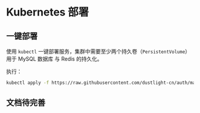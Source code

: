 # Kubernetes 部署
## 一键部署
使用 ```kubectl``` 一键部署服务，集群中需要至少两个持久卷（```PersistentVolume```）用于 MySQL 数据库 与 Redis 的持久化。

执行：
```bash
kubectl apply -f https://raw.githubusercontent.com/dustlight-cn/auth/master/docs/deploy/k8s/deploy.yaml
```

## 文档待完善
